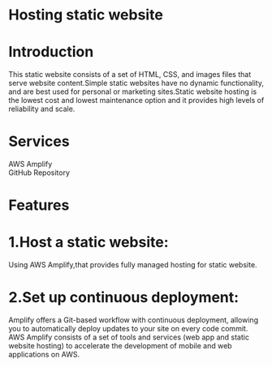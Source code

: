 # Hosting static website<br> 
# Introduction<br> 
  This static website consists of a set of HTML, CSS, and images files that serve website content.Simple static websites have no dynamic functionality, and are best used for personal or marketing sites.Static website hosting is the lowest cost and lowest maintenance option  and it provides high levels of reliability and scale.<br>
# Services<br>
  AWS Amplify<br>
  GitHub Repository<br>
# Features<br>
# 1.Host a static website:<br>
Using AWS Amplify,that provides fully managed hosting for static website.<br>
# 2.Set up continuous deployment: <br>
Amplify offers a Git-based workflow with continuous deployment, allowing you to automatically deploy updates to your site on every code commit.
AWS Amplify consists of a set of tools and services (web app and static website hosting) to accelerate the development of mobile and web applications on AWS.

  
